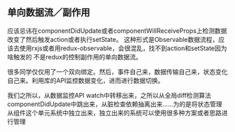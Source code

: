 ## 单向数据流／副作用

应该忌讳在componentDidUpdate或者componentWillReceiveProps上检测数据改变了然后触发action或者执行setState。
这种形式是Observable数据流程，应该去使用rxjs或者用redux-observable，会很混乱，找不到action和setState因为啥触发的
不是redux的控制副作用的单向数据流。

很多同学仅仅用了一个双向绑定。然后，事件自己来，数据传输自己来，状态变化自己来。利用库的API监控数据变化，进而进行数据切换。

我们之所以，从数据监控API watch中转移出来，之所以从全局diff检测算法componentDidUpdate中跳出来，从脏检查依赖抽离出来......为的是将状态管理从组件这个单元系统中独立出来，独立出来的系统可以使用很多种方案或者思路进行管理
